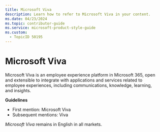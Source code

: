```yaml
---
title: Microsoft Viva
description: Learn how to refer to Microsoft Viva in your content.
ms.date: 04/23/2024
ms.topic: contributor-guide
ms.service: microsoft-product-style-guide
ms.custom:
  - TopicID 50195
---
```



# Microsoft Viva

Microsoft Viva is an employee experience platform in Microsoft 365, open and extensible to integrate with applications and services related to employee experiences, including communications, knowledge, learning, and insights.

**Guidelines**

- First mention: Microsoft Viva
- Subsequent mentions: Viva

*Microsoft Viva* remains in English in all markets.

